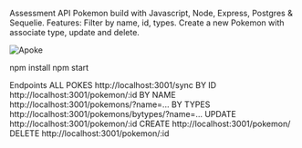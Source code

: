 Assessment API Pokemon build with Javascript, Node, Express, Postgres & Sequelie.
Features: Filter by name, id, types. Create a new Pokemon with associate type, update
and delete.



![Apoke](https://user-images.githubusercontent.com/68755402/173983940-dc625612-1278-485b-a652-60dc0358891d.jpg)

npm install
npm start

Endpoints
ALL POKES
http://localhost:3001/sync 
BY ID
http://localhost:3001/pokemon/:id 
BY NAME
http://localhost:3001/pokemons/?name=...
BY TYPES
http://localhost:3001/pokemons/bytypes/?name=... 
UPDATE
http://localhost:3001/pokemon/:id 
CREATE
http://localhost:3001/pokemon/ 
DELETE
http://localhost:3001/pokemon/:id



